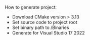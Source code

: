 
How to generate project:
- Download CMake version > 3.13
- Set source code to project root
- Set binary path to /Binaries
- Generate for Visual Studio 17 2022